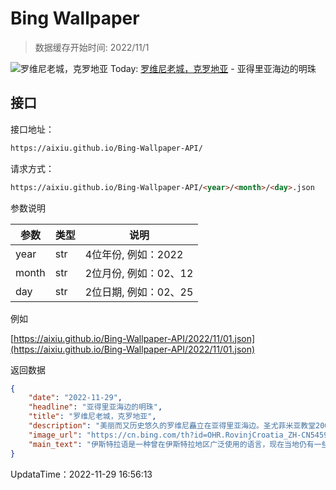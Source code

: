 # Bing Wallpaper

> 数据缓存开始时间: 2022/11/1

![罗维尼老城，克罗地亚](https://cn.bing.com/th?id=OHR.RovinjCroatia_ZH-CN5459110500_1920x1080.jpg&rf=LaDigue_1920x1080.jpg)
Today: [罗维尼老城，克罗地亚](https://cn.bing.com/th?id=OHR.RovinjCroatia_ZH-CN5459110500_1920x1080.jpg&rf=LaDigue_1920x1080.jpg) - 亚得里亚海边的明珠

## 接口

接口地址：

```html
https://aixiu.github.io/Bing-Wallpaper-API/
```

请求方式：

```html
https://aixiu.github.io/Bing-Wallpaper-API/<year>/<month>/<day>.json
```

参数说明

| 参数 | 类型 | 说明 |
| - | - | - |
| year | str | 4位年份, 例如：2022 |
| month | str | 2位月份, 例如：02、12 |
| day | str | 2位日期, 例如：02、25 |

例如

[https://aixiu.github.io/Bing-Wallpaper-API/2022/11/01.json](https://aixiu.github.io/Bing-Wallpaper-API/2022/11/01.json)

返回数据

```json
{
    "date": "2022-11-29",
    "headline": "亚得里亚海边的明珠",
    "title": "罗维尼老城，克罗地亚",
    "description": "美丽而又历史悠久的罗维尼矗立在亚得里亚海边。圣尤菲米亚教堂200英尺高的钟楼俯瞰着罗维尼老城中心。这座教堂建于18世纪初，也充当着灯塔，照亮镇上渔船回家的路。",
    "image_url": "https://cn.bing.com/th?id=OHR.RovinjCroatia_ZH-CN5459110500_1920x1080.jpg&rf=LaDigue_1920x1080.jpg",
    "main_text": "伊斯特拉语是一种曾在伊斯特拉地区广泛使用的语言，现在当地仍有一些居民在使用。如今，这座小镇的官方语言是克罗地亚语和意大利语。"
}
```

UpdataTime：2022-11-29 16:56:13
